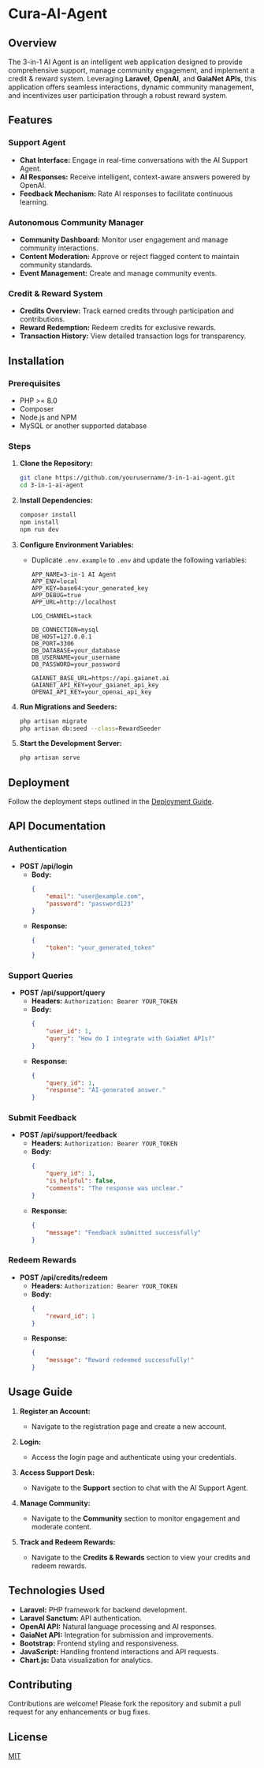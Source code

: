 # Cura-AI-Agent

## Overview
The 3-in-1 AI Agent is an intelligent web application designed to provide comprehensive support, manage community engagement, and implement a credit & reward system. Leveraging **Laravel**, **OpenAI**, and **GaiaNet APIs**, this application offers seamless interactions, dynamic community management, and incentivizes user participation through a robust reward system.

## Features

### Support Agent
- **Chat Interface:** Engage in real-time conversations with the AI Support Agent.
- **AI Responses:** Receive intelligent, context-aware answers powered by OpenAI.
- **Feedback Mechanism:** Rate AI responses to facilitate continuous learning.

### Autonomous Community Manager
- **Community Dashboard:** Monitor user engagement and manage community interactions.
- **Content Moderation:** Approve or reject flagged content to maintain community standards.
- **Event Management:** Create and manage community events.

### Credit & Reward System
- **Credits Overview:** Track earned credits through participation and contributions.
- **Reward Redemption:** Redeem credits for exclusive rewards.
- **Transaction History:** View detailed transaction logs for transparency.

## Installation

### Prerequisites
- PHP >= 8.0
- Composer
- Node.js and NPM
- MySQL or another supported database

### Steps
1. **Clone the Repository:**
    ```bash
    git clone https://github.com/yourusername/3-in-1-ai-agent.git
    cd 3-in-1-ai-agent
    ```

2. **Install Dependencies:**
    ```bash
    composer install
    npm install
    npm run dev
    ```

3. **Configure Environment Variables:**
    - Duplicate `.env.example` to `.env` and update the following variables:
      ```
      APP_NAME=3-in-1 AI Agent
      APP_ENV=local
      APP_KEY=base64:your_generated_key
      APP_DEBUG=true
      APP_URL=http://localhost

      LOG_CHANNEL=stack

      DB_CONNECTION=mysql
      DB_HOST=127.0.0.1
      DB_PORT=3306
      DB_DATABASE=your_database
      DB_USERNAME=your_username
      DB_PASSWORD=your_password

      GAIANET_BASE_URL=https://api.gaianet.ai
      GAIANET_API_KEY=your_gaianet_api_key
      OPENAI_API_KEY=your_openai_api_key
      ```

4. **Run Migrations and Seeders:**
    ```bash
    php artisan migrate
    php artisan db:seed --class=RewardSeeder
    ```

5. **Start the Development Server:**
    ```bash
    php artisan serve
    ```

## Deployment

Follow the deployment steps outlined in the [Deployment Guide](#deploying-your-web-application).

## API Documentation

### Authentication
- **POST /api/login**
  - **Body:**
    ```json
    {
        "email": "user@example.com",
        "password": "password123"
    }
    ```
  - **Response:**
    ```json
    {
        "token": "your_generated_token"
    }
    ```

### Support Queries
- **POST /api/support/query**
  - **Headers:** `Authorization: Bearer YOUR_TOKEN`
  - **Body:**
    ```json
    {
        "user_id": 1,
        "query": "How do I integrate with GaiaNet APIs?"
    }
    ```
  - **Response:**
    ```json
    {
        "query_id": 1,
        "response": "AI-generated answer."
    }
    ```

### Submit Feedback
- **POST /api/support/feedback**
  - **Headers:** `Authorization: Bearer YOUR_TOKEN`
  - **Body:**
    ```json
    {
        "query_id": 1,
        "is_helpful": false,
        "comments": "The response was unclear."
    }
    ```
  - **Response:**
    ```json
    {
        "message": "Feedback submitted successfully"
    }
    ```

### Redeem Rewards
- **POST /api/credits/redeem**
  - **Headers:** `Authorization: Bearer YOUR_TOKEN`
  - **Body:**
    ```json
    {
        "reward_id": 1
    }
    ```
  - **Response:**
    ```json
    {
        "message": "Reward redeemed successfully!"
    }
    ```

## Usage Guide

1. **Register an Account:**
   - Navigate to the registration page and create a new account.

2. **Login:**
   - Access the login page and authenticate using your credentials.

3. **Access Support Desk:**
   - Navigate to the **Support** section to chat with the AI Support Agent.

4. **Manage Community:**
   - Navigate to the **Community** section to monitor engagement and moderate content.

5. **Track and Redeem Rewards:**
   - Navigate to the **Credits & Rewards** section to view your credits and redeem rewards.

## Technologies Used
- **Laravel:** PHP framework for backend development.
- **Laravel Sanctum:** API authentication.
- **OpenAI API:** Natural language processing and AI responses.
- **GaiaNet API:** Integration for submission and improvements.
- **Bootstrap:** Frontend styling and responsiveness.
- **JavaScript:** Handling frontend interactions and API requests.
- **Chart.js:** Data visualization for analytics.

## Contributing

Contributions are welcome! Please fork the repository and submit a pull request for any enhancements or bug fixes.

## License

[MIT](LICENSE)

